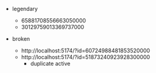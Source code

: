 - legendary
    - 65881708556663050000
    - 30129759013369737000

- broken
    - http://localhost:5174/?id=60724988481853520000
    - http://localhost:5174/?id=51873240923928300000
        - duplicate active